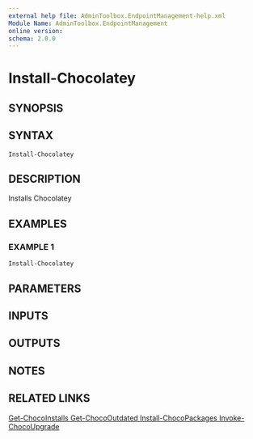 ```yaml
---
external help file: AdminToolbox.EndpointManagement-help.xml
Module Name: AdminToolbox.EndpointManagement
online version:
schema: 2.0.0
---
```


# Install-Chocolatey

## SYNOPSIS

## SYNTAX

```
Install-Chocolatey
```

## DESCRIPTION
Installs Chocolatey

## EXAMPLES

### EXAMPLE 1
```
Install-Chocolatey
```

## PARAMETERS

## INPUTS

## OUTPUTS

## NOTES

## RELATED LINKS

[Get-ChocoInstalls
Get-ChocoOutdated
Install-ChocoPackages
Invoke-ChocoUpgrade]()

